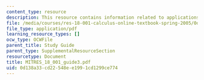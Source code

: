 ```yaml
---
content_type: resource
description: This resource contains information related to applications of the derivative.
file: /media/courses/res-18-001-calculus-online-textbook-spring-2005/0d138a33cd22548ee1991cd1299ce774_MITRES_18_001_guide3.pdf
file_type: application/pdf
learning_resource_types: []
ocw_type: OCWFile
parent_title: Study Guide
parent_type: SupplementalResourceSection
resourcetype: Document
title: MITRES_18_001_guide3.pdf
uid: 0d138a33-cd22-548e-e199-1cd1299ce774
---
```

